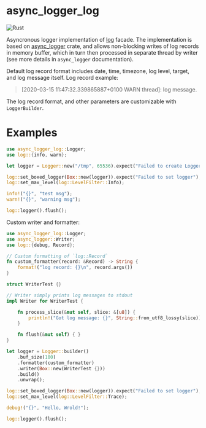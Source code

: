 # async_logger_log

![Rust](https://github.com/stencillogic/async_logger_log/workflows/Rust/badge.svg)

Asyncronous logger implementation of [log](https://docs.rs/log) facade. The implementation is
based on [async_logger](https://docs.rs/async_logger) crate, and allows non-blocking writes of 
log records in memory buffer, which in turn then processed in separate thread by writer (see
more details in `async_logger` documentation).

Default log record format includes date, time, timezone, log level, target, and log message
itself. Log record example:

> [2020-03-15 11:47:32.339865887+0100 WARN thread]: log message.

The log record format, and other parameters are customizable with `LoggerBuilder`.

# Examples

``` rust
use async_logger_log::Logger;
use log::{info, warn};

let logger = Logger::new("/tmp", 65536).expect("Failed to create Logger instance");

log::set_boxed_logger(Box::new(logger)).expect("Failed to set logger");
log::set_max_level(log::LevelFilter::Info);

info!("{}", "test msg");
warn!("{}", "warning msg");

log::logger().flush();
```

Custom writer and formatter:

``` rust
use async_logger_log::Logger;
use async_logger::Writer;
use log::{debug, Record};

// Custom formatting of `log::Record`
fn custom_formatter(record: &Record) -> String {
    format!("log record: {}\n", record.args())
}

struct WriterTest {}

// Writer simply prints log messages to stdout
impl Writer for WriterTest {

    fn process_slice(&mut self, slice: &[u8]) {
        println!("Got log message: {}", String::from_utf8_lossy(slice));
    }

    fn flush(&mut self) { }
}

let logger = Logger::builder()
    .buf_size(100)
    .formatter(custom_formatter)
    .writer(Box::new(WriterTest {}))
    .build()
    .unwrap();

log::set_boxed_logger(Box::new(logger)).expect("Failed to set logger");
log::set_max_level(log::LevelFilter::Trace);

debug!("{}", "Hello, Wrold!");

log::logger().flush();
```

